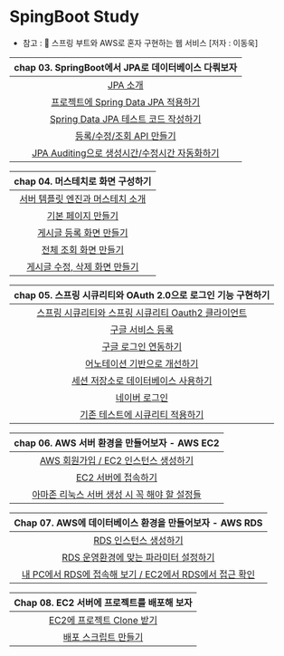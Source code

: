 # SpingBoot Study

- 참고 : 📕 스프링 부트와 AWS로 혼자 구현하는 웹 서비스 [저자 : 이동욱]


|chap 03. SpringBoot에서 JPA로 데이터베이스 다뤄보자|
|:------:|
|[JPA 소개](https://yeonx.tistory.com/entry/Chapter-03-SpringBoot%EC%97%90%EC%84%9C-JPA%EB%A1%9C-%EB%8D%B0%EC%9D%B4%ED%84%B0%EB%B2%A0%EC%9D%B4%EC%8A%A4-%EB%8B%A4%EB%A4%84%EB%B3%B4%EC%9E%901)|[Link - 1](https://yeonx.tistory.com/entry/Chapter-03-SpringBoot%EC%97%90%EC%84%9C-JPA%EB%A1%9C-%EB%8D%B0%EC%9D%B4%ED%84%B0%EB%B2%A0%EC%9D%B4%EC%8A%A4-%EB%8B%A4%EB%A4%84%EB%B3%B4%EC%9E%901)|
|[프로젝트에 Spring Data JPA 적용하기](https://yeonx.tistory.com/entry/Chapter-03-SpringBoot%EC%97%90%EC%84%9C-JPA%EB%A1%9C-%EB%8D%B0%EC%9D%B4%ED%84%B0%EB%B2%A0%EC%9D%B4%EC%8A%A4-%EB%8B%A4%EB%A4%84%EB%B3%B4%EC%9E%90-2)|
|[Spring Data JPA 테스트 코드 작성하기](https://yeonx.tistory.com/entry/Chapter-03-SpringBoot%EC%97%90%EC%84%9C-JPA%EB%A1%9C-%EB%8D%B0%EC%9D%B4%ED%84%B0%EB%B2%A0%EC%9D%B4%EC%8A%A4-%EB%8B%A4%EB%A4%84%EB%B3%B4%EC%9E%90-3)|
|[등록/수정/조회 API 만들기](https://yeonx.tistory.com/entry/Chapter-03-SpringBoot%EC%97%90%EC%84%9C-JPA%EB%A1%9C-%EB%8D%B0%EC%9D%B4%ED%84%B0%EB%B2%A0%EC%9D%B4%EC%8A%A4-%EB%8B%A4%EB%A4%84%EB%B3%B4%EC%9E%90-4)|
|[JPA Auditing으로 생성시간/수정시간 자동화하기](https://yeonx.tistory.com/entry/Chapter-03-SpringBoot%EC%97%90%EC%84%9C-JPA%EB%A1%9C-%EB%8D%B0%EC%9D%B4%ED%84%B0%EB%B2%A0%EC%9D%B4%EC%8A%A4-%EB%8B%A4%EB%A4%84%EB%B3%B4%EC%9E%90-5)|

|chap 04. 머스테치로 화면 구성하기|
|:---:|
|[서버 템플릿 엔진과 머스테치 소개](https://yeonx.tistory.com/entry/Chapter-04-%EB%A8%B8%EC%8A%A4%ED%85%8C%EC%B9%98%EB%A1%9C-%ED%99%94%EB%A9%B4-%EA%B5%AC%EC%84%B1%ED%95%98%EA%B8%B0-1)|
|[기본 페이지 만들기](https://yeonx.tistory.com/entry/Chapter-04-%EB%A8%B8%EC%8A%A4%ED%85%8C%EC%B9%98%EB%A1%9C-%ED%99%94%EB%A9%B4-%EA%B5%AC%EC%84%B1%ED%95%98%EA%B8%B0-2)|
|[게시글 등록 화면 만들기](https://yeonx.tistory.com/entry/Chapter-04-%EB%A8%B8%EC%8A%A4%ED%85%8C%EC%B9%98%EB%A1%9C-%ED%99%94%EB%A9%B4-%EA%B5%AC%EC%84%B1%ED%95%98%EA%B8%B0-3)|
|[전체 조회 화면 만들기](https://yeonx.tistory.com/entry/Chapter-04-%EB%A8%B8%EC%8A%A4%ED%85%8C%EC%B9%98%EB%A1%9C-%ED%99%94%EB%A9%B4-%EA%B5%AC%EC%84%B1%ED%95%98%EA%B8%B0-4)|
|[게시글 수정, 삭제 화면 만들기](https://yeonx.tistory.com/entry/Chapter-04-%EB%A8%B8%EC%8A%A4%ED%85%8C%EC%B9%98%EB%A1%9C-%ED%99%94%EB%A9%B4-%EA%B5%AC%EC%84%B1%ED%95%98%EA%B8%B0-5)|

|chap 05. 스프링 시큐리티와 OAuth 2.0으로 로그인 기능 구현하기|
|:---:|
|[스프링 시큐리티와 스프링 시큐리티 Oauth2 클라이언트](https://yeonx.tistory.com/entry/Chapter-05-%EC%8A%A4%ED%94%84%EB%A7%81-%EC%8B%9C%ED%81%90%EB%A6%AC%ED%8B%B0%EC%99%80-OAuth-20%EC%9C%BC%EB%A1%9C-%EB%A1%9C%EA%B7%B8%EC%9D%B8-%EA%B8%B0%EB%8A%A5-%EA%B5%AC%ED%98%84%ED%95%98%EA%B8%B0-1)|
|[구글 서비스 등록](https://yeonx.tistory.com/entry/Chapter-05-%EC%8A%A4%ED%94%84%EB%A7%81-%EC%8B%9C%ED%81%90%EB%A6%AC%ED%8B%B0%EC%99%80-OAuth-20%EC%9C%BC%EB%A1%9C-%EB%A1%9C%EA%B7%B8%EC%9D%B8-%EA%B8%B0%EB%8A%A5-%EA%B5%AC%ED%98%84%ED%95%98%EA%B8%B0-2?category=1012080)|
|[구글 로그인 연동하기](https://yeonx.tistory.com/entry/Chapter-05-%EC%8A%A4%ED%94%84%EB%A7%81-%EC%8B%9C%ED%81%90%EB%A6%AC%ED%8B%B0%EC%99%80-OAuth-20%EC%9C%BC%EB%A1%9C-%EB%A1%9C%EA%B7%B8%EC%9D%B8-%EA%B8%B0%EB%8A%A5-%EA%B5%AC%ED%98%84%ED%95%98%EA%B8%B0-3)|
|[어노테이션 기반으로 개선하기](https://yeonx.tistory.com/entry/Chapter-05-%EC%8A%A4%ED%94%84%EB%A7%81-%EC%8B%9C%ED%81%90%EB%A6%AC%ED%8B%B0%EC%99%80-OAuth-20%EC%9C%BC%EB%A1%9C-%EB%A1%9C%EA%B7%B8%EC%9D%B8-%EA%B8%B0%EB%8A%A5-%EA%B5%AC%ED%98%84%ED%95%98%EA%B8%B0-4)|
|[세션 저장소로 데이터베이스 사용하기](https://yeonx.tistory.com/entry/Chapter-05-%EC%8A%A4%ED%94%84%EB%A7%81-%EC%8B%9C%ED%81%90%EB%A6%AC%ED%8B%B0%EC%99%80-OAuth-20%EC%9C%BC%EB%A1%9C-%EB%A1%9C%EA%B7%B8%EC%9D%B8-%EA%B8%B0%EB%8A%A5-%EA%B5%AC%ED%98%84%ED%95%98%EA%B8%B0-5)|
|[네이버 로그인](https://yeonx.tistory.com/entry/Chapter-05-%EC%8A%A4%ED%94%84%EB%A7%81-%EC%8B%9C%ED%81%90%EB%A6%AC%ED%8B%B0%EC%99%80-OAuth-20%EC%9C%BC%EB%A1%9C-%EB%A1%9C%EA%B7%B8%EC%9D%B8-%EA%B8%B0%EB%8A%A5-%EA%B5%AC%ED%98%84%ED%95%98%EA%B8%B0-6)|
|[기존 테스트에 시큐리티 적용하기](https://yeonx.tistory.com/entry/Chapter-05-%EC%8A%A4%ED%94%84%EB%A7%81-%EC%8B%9C%ED%81%90%EB%A6%AC%ED%8B%B0%EC%99%80-OAuth-20%EC%9C%BC%EB%A1%9C-%EB%A1%9C%EA%B7%B8%EC%9D%B8-%EA%B8%B0%EB%8A%A5-%EA%B5%AC%ED%98%84%ED%95%98%EA%B8%B0-7)|

|chap 06. AWS 서버 환경을 만들어보자 - AWS EC2|
|:---:|
|[AWS 회원가입 / EC2 인스턴스 생성하기](https://yeonx.tistory.com/entry/Chapter-06-AWS-%EC%84%9C%EB%B2%84-%ED%99%98%EA%B2%BD%EC%9D%84-%EB%A7%8C%EB%93%A4%EC%96%B4%EB%B3%B4%EC%9E%90-AWS-EC2-1)|
|[EC2 서버에 접속하기](https://yeonx.tistory.com/entry/Chapter-06-AWS-%EC%84%9C%EB%B2%84-%ED%99%98%EA%B2%BD%EC%9D%84-%EB%A7%8C%EB%93%A4%EC%96%B4%EB%B3%B4%EC%9E%90-AWS-EC2-2)|
|[아마존 리눅스 서버 생성 시 꼭 해야 할 설정들](https://yeonx.tistory.com/entry/Chapter-06-AWS-%EC%84%9C%EB%B2%84-%ED%99%98%EA%B2%BD%EC%9D%84-%EB%A7%8C%EB%93%A4%EC%96%B4%EB%B3%B4%EC%9E%90-AWS-EC2-3)|

|Chap 07. AWS에 데이터베이스 환경을 만들어보자 - AWS RDS|
|:---:|
|[RDS 인스턴스 생성하기](https://yeonx.tistory.com/entry/Chapter-07-AWS%EC%97%90-%EB%8D%B0%EC%9D%B4%ED%84%B0%EB%B2%A0%EC%9D%B4%EC%8A%A4-%ED%99%98%EA%B2%BD%EC%9D%84-%EB%A7%8C%EB%93%A4%EC%96%B4%EB%B3%B4%EC%9E%90-AWS-RDS)|
|[RDS 운영환경에 맞는 파라미터 설정하기](https://yeonx.tistory.com/entry/Chapter-07-AWS%EC%97%90-%EB%8D%B0%EC%9D%B4%ED%84%B0%EB%B2%A0%EC%9D%B4%EC%8A%A4-%ED%99%98%EA%B2%BD%EC%9D%84-%EB%A7%8C%EB%93%A4%EC%96%B4%EB%B3%B4%EC%9E%90-AWS-RDS-2)|
|[내 PC에서 RDS에 접속해 보기 / EC2에서 RDS에서 접근 확인](https://yeonx.tistory.com/entry/Chapter-07-AWS%EC%97%90-%EB%8D%B0%EC%9D%B4%ED%84%B0%EB%B2%A0%EC%9D%B4%EC%8A%A4-%ED%99%98%EA%B2%BD%EC%9D%84-%EB%A7%8C%EB%93%A4%EC%96%B4%EB%B3%B4%EC%9E%90-AWS-RDS-3)|

|Chap 08. EC2 서버에 프로젝트를 배포해 보자|
|:---:|
|[EC2에 프로젝트 Clone 받기](https://yeonx.tistory.com/entry/Chapter-08-EC2-%EC%84%9C%EB%B2%84%EC%97%90-%ED%94%84%EB%A1%9C%EC%A0%9D%ED%8A%B8%EB%A5%BC-%EB%B0%B0%ED%8F%AC%ED%95%B4-%EB%B3%B4%EC%9E%90-1)|
|[배포 스크립트 만들기](https://yeonx.tistory.com/entry/Chapter-08-EC2-%EC%84%9C%EB%B2%84%EC%97%90-%ED%94%84%EB%A1%9C%EC%A0%9D%ED%8A%B8%EB%A5%BC-%EB%B0%B0%ED%8F%AC%ED%95%B4-%EB%B3%B4%EC%9E%90-2)|
